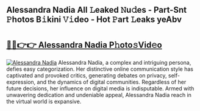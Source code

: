 ## Alessandra Nadia All 𝙻eaked 𝙽u𝚍es - Part-Snt 𝙿hotos B𝚒kini 𝚅𝚒deo - Hot 𝙿art 𝙻eaks yeAbv

# <h2><a href="http://ld02bn.urlbe.top/?page=Alessandra+Nadia">🔗🔗👉👉 Alessandra Nadia P𝚑oto𝚜Vid𝚎o</a></h2>

[![Alessandra Nadia](https://i.imgur.com/eBuTRDB.gif)](http://ld02bn.urlbe.top/?page=Alessandra+Nadia)
Alessandra Nadia, a complex and intriguing persona, defies easy categorization. Her distinctive online communication style has captivated and provoked critics, generating debates on privacy, self-expression, and the dynamics of digital communities. Regardless of her future decisions, her influence on digital media is indisputable. Armed with unwavering dedication and undeniable appeal, Alessandra Nadia reach in the virtual world is expansive.
